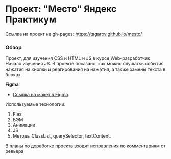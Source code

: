 # Проект: "Место" Яндекс Практикум

Ссылка на проект на gh-pages: https://tagarov.github.io/mesto/

### Обзор

Проект, для изучения CSS и HTML и JS в курсе Web-разработчик
Начало изучения JS. В проекте показано, как можно слушатьь события нажатия на кнопки
и реагирования на нажатия, а также замены текста в блоках.

**Figma**

* [Ссылка на макет в Figma](https://www.figma.com/file/2cn9N9jSkmxD84oJik7xL7/JavaScript.-Sprint-4?node-id=0%3A1)

Используемые технологии:

1. Flex
2. БЭМ
3. Анимации
4. JS
5. Методы ClassList, querySelector, textContent.

В планы по доработке проекта входят исправления по комментариям от ревьера
